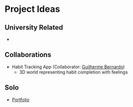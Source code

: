 # Project Ideas

## University Related

-

## Collaborations



- Habit Tracking App (Collaborator: [Guilherme Bernardo](https://github.com/GuilhermeBn198))
  - 3D world representing habit completion with feelings

## Solo

- [Portfolio](https://github.com/ed-henrique/portfolio)
